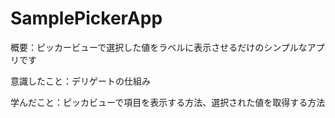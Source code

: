 # SamplePickerApp

概要：ピッカービューで選択した値をラベルに表示させるだけのシンプルなアプリです

意識したこと：デリゲートの仕組み

学んだこと：ピッカビューで項目を表示する方法、選択された値を取得する方法
